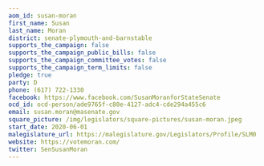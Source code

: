 ```yaml
---
aom_id: susan-moran
first_name: Susan
last_name: Moran
district: senate-plymouth-and-barnstable
supports_the_campaign: false
supports_the_campaign_public_bills: false
supports_the_campaign_committee_votes: false
supports_the_campaign_term_limits: false
pledge: true
party: D
phone: (617) 722-1330
facebook: https://www.facebook.com/SusanMoranforStateSenate
ocd_id: ocd-person/ade9765f-c80e-4127-adc4-cde294a455c6
email: susan.moran@masenate.gov
square_picture: /img/legislators/square-pictures/susan-moran.jpeg
start_date: 2020-06-01
malegislature_url: https://malegislature.gov/Legislators/Profile/SLM0
website: https://votemoran.com/
twitter: SenSusanMoran
---
```

